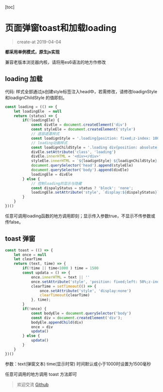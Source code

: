 [toc]
# 页面弹窗toast和加载loading
> create-at 2019-04-04

**都采用单例模式，原生js实现**

兼容老版本浏览器内核，请将用es6语法的地方作修改

## loading 加载

代码: 样式全部通过js创建style标签注入head中，若需修改，请修改loadignStyle和loadignChildStyle 的值即刻。
```js
const loading = (() => {
    let loadingEle  = null
    return (status) => {
        if(!loadingEle) {
            const divEle = document.createElement('div')
            const styleEle = document.createElement('style')
            // 底部遮罩样式
            const loadignStyle = '.loading{position: fixed;z-index: 1000;left: 0;top:0;width: 100%;height: 100%;background-color: rgba(0,0,0, .6)}'
            // loading动画样式
            const loadignChildStyle = '.loading div{position: absolute;width: 30px;height: 30px;top: 50%;left: 50%;margin: -15px 0 0 -15px;border: 1px solid #fff;border-right: 1px solid transparent;border-radius: 50%;animation: loading 1s linear infinite;}'
            divEle.setAttribute('class', 'loading')
            divEle.innerHTML = '<div></div>'
            styleEle.innerHTML = `${loadignStyle} ${loadignChildStyle} @keyframes loading {to {transform: rotate(360deg)}}`
            document.querySelector('head').append(styleEle)
            document.querySelector('body').append(divEle)
            loadingEle = divEle
        } else {
            // 控制loading的显示与隐藏
            const dispalyStatus = status ? 'block': 'none';
            loadingEle.setAttribute('style', `display:${dispalyStatus}`)
        }
    }
})()
```

任意可调用loading函数的地方调用即刻；显示传入参数true，不显示不传参数或传false。

## toast 弹窗

```js
const toast = (() => {
    let once = null
    let clearTime
    return (text, time) => {
        if(!time || time<1000 ) time = 1500
        const updata = () => {
            once.innerHTML = text || ''
            once.setAttribute('style', 'position: fixed;left: 50%;z-index: 9000;max-width: 300px;padding: 5px 12px;-webkit-transform: translateX(-50%);text-align: center;border-radius: 4px;font-size: 14px;color: #fff;background-color: rgba(0,0,0,0.6);')
            clearTime = setTimeout(() => {
                once.setAttribute('style', 'display:none')
                clearTimeout(clearTime)
            }, time);
        }
        if(!once) {
            const bodyEle = document.querySelector('body')
            const div = document.createElement('div');
            bodyEle.appendChild(div)
            once = div
            updata()
        } else {
            updata()
        }
    }
})()
```
参数：text(弹窗文本) time(显示时常) 时间默认或小于1000时设置为1500毫秒

任意可调用的地方调用 toast 方法即可


> 欢迎交流 [Github](https://github.com/WarrenHewitt/blog/issues)